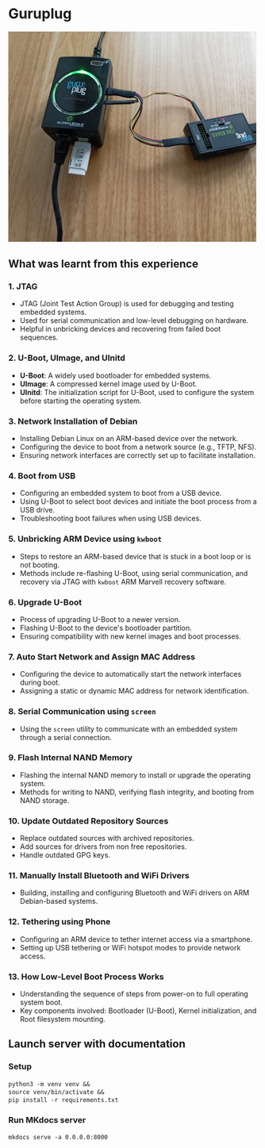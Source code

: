 # Guruplug

<img src="docs/assets/guruplug.jpeg" width="500" />

## What was learnt from this experience

### 1. **JTAG**
   - JTAG (Joint Test Action Group) is used for debugging and testing embedded systems.
   - Used for serial communication and low-level debugging on hardware.
   - Helpful in unbricking devices and recovering from failed boot sequences.

### 2. **U-Boot, UImage, and UInitd**
   - **U-Boot**: A widely used bootloader for embedded systems.
   - **UImage**: A compressed kernel image used by U-Boot.
   - **UInitd**: The initialization script for U-Boot, used to configure the system before starting the operating system.

### 3. **Network Installation of Debian**
   - Installing Debian Linux on an ARM-based device over the network.
   - Configuring the device to boot from a network source (e.g., TFTP, NFS).
   - Ensuring network interfaces are correctly set up to facilitate installation.

### 4. **Boot from USB**
   - Configuring an embedded system to boot from a USB device.
   - Using U-Boot to select boot devices and initiate the boot process from a USB drive.
   - Troubleshooting boot failures when using USB devices.

### 5. **Unbricking ARM Device using `kwboot`**
   - Steps to restore an ARM-based device that is stuck in a boot loop or is not booting.
   - Methods include re-flashing U-Boot, using serial communication, and recovery via JTAG with `kwboot` ARM Marvell recovery software.
   
### 6. **Upgrade U-Boot**
   - Process of upgrading U-Boot to a newer version.
   - Flashing U-Boot to the device's bootloader partition.
   - Ensuring compatibility with new kernel images and boot processes.

### 7. **Auto Start Network and Assign MAC Address**
   - Configuring the device to automatically start the network interfaces during boot.
   - Assigning a static or dynamic MAC address for network identification.

### 8. **Serial Communication using `screen`**
   - Using the `screen` utility to communicate with an embedded system through a serial connection.

### 9. **Flash Internal NAND Memory**
   - Flashing the internal NAND memory to install or upgrade the operating system.
   - Methods for writing to NAND, verifying flash integrity, and booting from NAND storage.

### 10. **Update Outdated Repository Sources**
   - Replace outdated sources with archived repositories.
   - Add sources for drivers from non free repositories.
   - Handle outdated GPG keys.

### 11. **Manually Install Bluetooth and WiFi Drivers**
   - Building, installing and configuring Bluetooth and WiFi drivers on ARM Debian-based systems.

### 12. **Tethering using Phone**
   - Configuring an ARM device to tether internet access via a smartphone.
   - Setting up USB tethering or WiFi hotspot modes to provide network access.

### 13. **How Low-Level Boot Process Works**
   - Understanding the sequence of steps from power-on to full operating system boot.
   - Key components involved: Bootloader (U-Boot), Kernel initialization, and Root filesystem mounting.

## Launch server with documentation

### Setup

```console
python3 -m venv venv &&
source venv/bin/activate &&
pip install -r requirements.txt
```

### Run MKdocs server

```console
mkdocs serve -a 0.0.0.0:8000
```